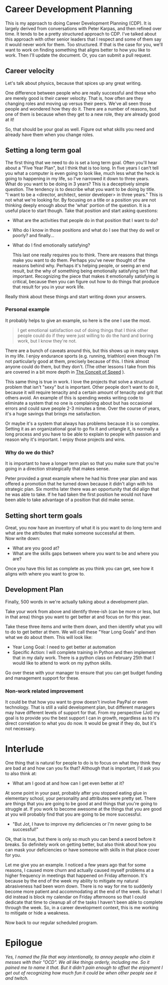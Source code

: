 # Career Development Planning

This is my approach to doing Career Development Planning (CDP).  It is largely derived from conversations with Peter Karpas, and then refined over time.  It tends to be a pretty structured approach to CDP.  I've talked about this approach with other senior leaders that I respect and some of them say it would never work for them.  Too structured.  If that is the case for you, we'll want to work on finding something that aligns better to how you like to work.  Then I'll update the document. Or, you can submit a pull request.

## Career velocity
Let's talk about physics, because that spices up any great writing.

One difference between people who are really successful and those who are merely good is their career velocity.  That is, how often are they changing roles and moving up versus their peers.  We've all seen those people and wondered how they do it.  There are a number of reasons, but one of them is because when they get to a new role, they are already good at it!  

So, that should be your goal as well.  Figure out what skills you need and already have them when you change roles.

## Setting a long term goal
The first thing that we need to do is set a long term goal.  Often you'll hear about a "Five Year Plan", but I think that is too long.  In five years I can't tell you what a computer is even going to look like, much less what the heck is going to happening in my life, so I've narrowed it down to three years.  
What do you want to be doing in 3 years?
This is a deceptively simple question.  The tendency is to describe what you want to be doing by title.  
"I want to be a <director, architect, senior developer> in three years."
This is not what we're looking for.  By focusing on a title or a position you are not thinking deeply enough about the 'what' portion of the question.   It is a useful place to start though.  Take that position and start asking questions:
* What are the activities that people do in that position that I want to do?
* Who do I know in those positions and what do I see that they do well or poorly?
and finally...
* What do I find emotionally satisfying?

   This last one really requires you to think.  There are reasons that things make you want to do them.  Perhaps you've never thought of the reasons behind why.  Perhaps it's helping people, or seeing an end result, but the why of something being emotionally satisfying isn't that important.  Recognizing the piece that makes it emotionally satisfying is critical, because then you can figure out how to do things that produce that result for you in your work life.

Really think about these things and start writing down your answers.

### Personal example

It probably helps to give an example, so here is the one I use the most.

> I get emotional satisfaction out of doing things that I think other people could do if they were just willing to do the hard and boring work, but I know they're not.

There are a bunch of caveats around this, but this shows up in many ways in my life.  I enjoy endurance sports (e.g. running, triathlon) even though I'm not particularly good at them, precisely because of this.  I think almost anyone could do them, but they don't.  (The other lessons I take from this are covered in a bit more depth in [The Conceit of Speed](conceit-of-speed.md) ).

This same thing is true in work.  I love the projects that solve a structural problem that isn't "sexy" but is important.  Other people don't want to do it, because it will require tenacity and a certain amount of tenacity and grit that others avoid.  An example of this is spending weeks writing code to eliminate a system that no one is complaining about but has occasional errors and could save people 2-3 minutes a time.  Over the course of years, it's a huge savings that brings me satisfaction.

Or maybe it's a system that always has problems because it is so complex.  Setting it as an organizational goal to go fix it and untangle it, is normally a long process and you have to be able to explain to people with passion and reason why it's important.  I enjoy those projects and wins.

### Why do we do this?
It is important to have a longer term plan so that you make sure that you're going in a direction strategically that makes sense.  

Peter provided a great example where he had his three year plan and was offered a promotion that he turned down because it didn't align with his strategic plan.  Six months later there was an opportunity that did align that he was able to take.  If he had taken the first position he would not have been able to take advantage of a position that did make sense.

## Setting short term goals

Great, you now have an inventory of what it is you want to do long term and what are the attributes that make someone successful at them.  
Now write down:
* What are you good at?
* What are the skills gaps between where you want to be and where you are?

Once you have this list as complete as you think you can get, see how it aligns with where you want to grow to.

## Development Plan

Finally, 500 words in we're actually talking about a development plan.

Take your work from above and identify three-ish (can be more or less, but in that area) things you want to get better at and focus on for this year.

Take these three items and write them down, and then identify what you will to do to get better at them.   We will call these "Year Long Goals" and then what we do about them. This will look like:

* Year Long Goal: I need to get better at automation
* Specific Action:  I will complete training in Python and then implement that in my daily work.  There is a python class on February 25th that I would like to attend to work on my python skills.

Go over these with your manager to ensure that you can get budget funding and management support for these.

### Non-work related improvement
It could be that how you want to grow doesn't involve PayPal or even technology.  That is still a valid development plan, but different managers may have different levels of support for that.
From my perspective (Jot) my goal is to provide you the best support I can in growth, regardless as to it's direct correlation to what you do now.  It would be great if they do, but it's not necessary.

# Interlude
One thing that is natural for people to do is to focus on what they think they are bad at and how can you fix that?  Although that is important, I'd ask you to also think at:

* What am I good at and how can I get even better at it?

At some point in your past, probably after you stopped eating glue in elementary school, your personality and attributes were pretty set.  There are things that you are going to be good at and things that you're going to struggle at.  If you work to become awesome at the things that you are good at you will probably find that you are going to be more successful.

* "But Jot, I have to improve my deficiencies or I'm never going to be successful!"

Ok, that is true, but there is only so much you can bend a sword before it breaks.  So definitely work on getting better, but also think about how you can mask your deficiencies or have someone with skills in that place cover for you.

Let me give you an example.  I noticed a few years ago that for some reasons, I caused more churn and actually caused myself problems at a higher frequency in meetings that happened on Friday afternoon.  It's because by the end of the week my ability to mitigate my natural abrasiveness had been worn down.  There is no way for me to suddenly become more patient and accommodating at the end of the week.  So what I did instead is block my calendar on Friday afternoons so that I could dedicate that time to cleanup all of the tasks I haven't been able to complete through the week.  So, in a career development context, this is me working to mitigate or hide a weakness.

Now back to our regular scheduled program.


# Epilogue
*Yes, I named the file that way intentionally, to annoy people who claim it messes with their "OCD".  We all like things orderly, including me.  So it pained me to name it that.  But it didn't pain enough to offset the enjoyment I get out of recognizing how much fun it could be when other people see it and twitch.*
